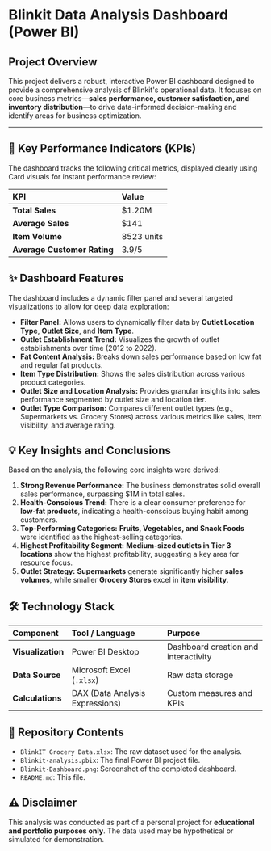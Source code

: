 # Blinkit Data Analysis Dashboard (Power BI)

## Project Overview

This project delivers a robust, interactive Power BI dashboard designed to provide a comprehensive analysis of Blinkit's operational data. It focuses on core business metrics—**sales performance, customer satisfaction, and inventory distribution**—to drive data-informed decision-making and identify areas for business optimization.

---

## 🚀 Key Performance Indicators (KPIs)

The dashboard tracks the following critical metrics, displayed clearly using Card visuals for instant performance review:

| KPI | Value |
| :--- | :--- |
| **Total Sales** | $1.20M |
| **Average Sales** | $141 |
| **Item Volume** | 8523 units |
| **Average Customer Rating** | 3.9/5 |

## ✨ Dashboard Features

The dashboard includes a dynamic filter panel and several targeted visualizations to allow for deep data exploration:

* **Filter Panel:** Allows users to dynamically filter data by **Outlet Location Type**, **Outlet Size**, and **Item Type**.
* **Outlet Establishment Trend:** Visualizes the growth of outlet establishments over time (2012 to 2022).
* **Fat Content Analysis:** Breaks down sales performance based on low fat and regular fat products.
* **Item Type Distribution:** Shows the sales distribution across various product categories.
* **Outlet Size and Location Analysis:** Provides granular insights into sales performance segmented by outlet size and location tier.
* **Outlet Type Comparison:** Compares different outlet types (e.g., Supermarkets vs. Grocery Stores) across various metrics like sales, item visibility, and average rating.

## 💡 Key Insights and Conclusions

Based on the analysis, the following core insights were derived:

1.  **Strong Revenue Performance:** The business demonstrates solid overall sales performance, surpassing \$1M in total sales.
2.  **Health-Conscious Trend:** There is a clear consumer preference for **low-fat products**, indicating a health-conscious buying habit among customers.
3.  **Top-Performing Categories:** **Fruits, Vegetables, and Snack Foods** were identified as the highest-selling categories.
4.  **Highest Profitability Segment:** **Medium-sized outlets in Tier 3 locations** show the highest profitability, suggesting a key area for resource focus.
5.  **Outlet Strategy:** **Supermarkets** generate significantly higher **sales volumes**, while smaller **Grocery Stores** excel in **item visibility**.

## 🛠️ Technology Stack

| Component | Tool / Language | Purpose |
| :--- | :--- | :--- |
| **Visualization** | Power BI Desktop | Dashboard creation and interactivity |
| **Data Source** | Microsoft Excel (`.xlsx`) | Raw data storage |
| **Calculations** | DAX (Data Analysis Expressions) | Custom measures and KPIs |

## 📁 Repository Contents

* `BlinkIT Grocery Data.xlsx`: The raw dataset used for the analysis.
* `Blinkit-analysis.pbix`: The final Power BI project file.
* `Blinkit-Dashboard.png`: Screenshot of the completed dashboard.
* `README.md`: This file.

## ⚠️ Disclaimer

This analysis was conducted as part of a personal project for **educational and portfolio purposes only**. The data used may be hypothetical or simulated for demonstration.
